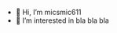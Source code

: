 - 👋 Hi, I’m micsmic611
- 👀 I’m interested in bla  bla bla


<!---
micsmic611/micsmic611 is a ✨ special ✨ repository because its `README.md` (this file) appears on your GitHub profile.
You can click the Preview link to take a look at your changes.
--->
